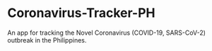 # Coronavirus-Tracker-PH
An app for tracking the Novel Coronavirus (COVID-19, SARS-CoV-2) outbreak in the Philippines.
